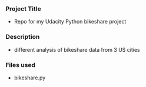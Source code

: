 ### Project Title

* Repo for my Udacity Python bikeshare project

### Description

* different analysis of bikeshare data from 3 US cities

### Files used

* bikeshare.py


